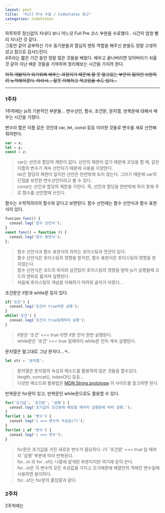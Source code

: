 ```yaml
---
layout: post
title:  "Full Pre 수료 / Codestates 회고"
categories: CodeStates
---
```


하루하루 정신없이 지내다 보니 어느덧 Full Pre 코스 부분을 수료했다.. 시간이 엄청 빨리 지나간 것 같다.  
그동안 같이 공부하신 기수 동기분들과 열심히 멘토 역할을 해주신 분들도 정말 고생하셨고 참으로 감사드린다.  
4주라는 짧은 기간 동안 정말 많은 것들을 배웠다. 배우고 끝나버리면 잊어버리기 쉬울 것 같아 지난 배운 것들을 기억하며 정리해보는 시간을 가지려 한다.  

~~아직 개발자가 되기위해 배우는 과정이기 때문에 잘 못 알고있는 부분이 많지만 보완하려 노력해야겠다. 따라서... 잘못 이해하고 적고있을 수도 있다...~~

---
### 1주차
1주차에는 js의 기본적인 부분들... 변수선언, 함수, 조건문, 문자열, 반복문에 대해서 배우는 시간을 가졌다.

변수라 함은 이름 같은 것인데 var, let, const 등등 이러한 것들로 변수를 새로 선언해줘야한다.
``` js
var = x;
let = y;
const = z;
```
>var는 선언과 할당의 제한이 없다. 선언의 제한이 없기 때문에 코딩을 할 때, 같은 이름의 변수가 계속 선언되기 때문에 사용을 지양한다.  
>let은 할당의 제한이 없지만 선언은 한번밖에 되지 않는다. 그러기 때문에 var의 단점을 보안한 변수선언이라고 볼 수 있다.  
>const는 선언과 할당의 제한을 가진다. 즉, 선언과 할당을 한번밖에 하지 못해 주로 함수를 선언할때 쓰인다.

함수는 수학적의미의 함수와 같다고 보면된다. 함수 선언에는 함수 선언식과 함수 표현식이 있다.
``` js
funcion func() {
  consol.log('함수 선언식');
}
const func() = function () {
  consol.log('함수 표현식');
};
```
>함수 선언식과 함수 표현식의 차이는 호이스팅과 연관이 있다.  
>함수 선언식은 호이스팅의 영향을 받지만, 함수 표현식은 호이스팅의 영향을 받지않는다.  
>함수 선언식은 코드의 위치와 상관없이 호이스팅의 영향을 받아 js가 실행될때 코드의 맨위로 옮겨져 실행된다.  
>처음에 호이스팅의 개념을 이해하기 어려워 골치가 아팠다...

조건문은 if문과 while문 등이 있다.
``` js
if('조건') {
  consol.log('조건이 true라면 실행');
}
while('조건') {
  consol.log('조건이 true일때까지 실행');
}
```
>if문은 '조건' === true 라면 if문 안이 한번 실행된다.  
>while문은 '조건' === true 일때까지 while문 안이 계속 실행된다.

문자열은 말그대로 그냥 문자다...ㅋ..
``` js
let str = '문자열';
```
>문자열은 문자열의 속성과 메소드를 활용하여 많은 것들을 할수있다.  
>length, concat(), indexOf() 등등...  
>다양한 메소드와 활용법은 [MDN String.prototype](https://developer.mozilla.org/ko/docs/conflicting/Web/JavaScript/Reference/Global_Objects/String) 이 사이트를 참고하면 된다.

반복문은 for문이 있고, 반복문인 while문으로도 활용할 수 있다.
``` js
for('초기값'; '조건문'; '실행') {
  consol.log('초기값이 조건문에 해당할 때까지 실행문에 따라 실행.');
}
for(let i in '변수') {
  consol.log('i === 변수의 속성값(?)');
}
for(let i of '변수') {
  consol.log('i === 변수');
}
```
>for문은 초기값을 가진 새로운 변수가 필요하다. i가 '조건문' === true 일 때까지 '실행' 부분에 따라 반복된다.  
>for...in 과 for...of는 나중에 알게된 부분이지만 여기에 같이 쓴다.  
>for...in은 각 변수의 모든 속성값을 가지고 오기때문에 배열안의 객체인 변수일때 사용하면 용이하다.  
>for...of는 for문의 줄임말과 같다.  

### 2주차
2주차에는
